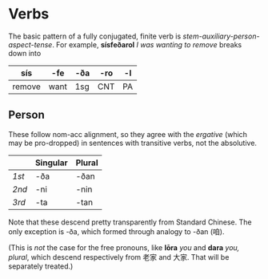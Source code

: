 # Verbs

The basic pattern of a fully conjugated, finite verb is _stem-auxiliary-person-aspect-tense_. For example, **sísfeðarol** _I was wanting to remove_ breaks down into

<table data-full-width="false"><thead><tr><th>sís</th><th>-fe</th><th>-ða</th><th>-ro</th><th>-l</th></tr></thead><tbody><tr><td>remove</td><td>want</td><td>1sg</td><td>CNT</td><td>PA</td></tr></tbody></table>

## Person

These follow nom-acc alignment, so they agree with the _ergative_ (which may be pro-dropped) in sentences with transitive verbs, not the absolutive.

|       | Singular | Plural |
| ----- | -------- | ------ |
| _1st_ | -ða      | -ðan   |
| _2nd_ | -ni      | -nin   |
| _3rd_ | -ta      | -tan   |

Note that these descend pretty transparently from Standard Chinese. The only exception is -ða, which formed through analogy to -ðan (咱).

(This is _not_ the case for the free pronouns, like **lōra** _you_ and **dara** _you, plural_, which descend respectively from 老家 and 大家. That will be separately treated.)
